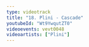 ```yaml
---
type: videotrack
title: "18. Plini - Cascade"
youtubeId: "Wt9YwqutZT0"
videoevents: vevt0048
videoartists: ["Plini"]
---
```

